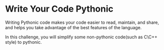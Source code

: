 # Write Your Code Pythonic

Writing Pythonic code makes your code easier to read, maintain, and share, and helps you take advantage of the best features of the language.

In this challenge, you will simplify some non-pythonic code(such as C\C++ style) to pythonic.
